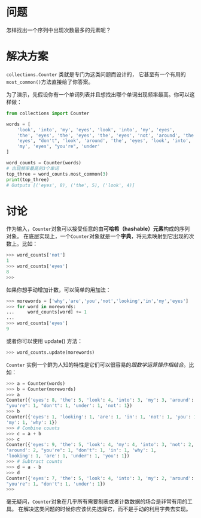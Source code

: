 # 问题
怎样找出一个序列中出现次数最多的元素呢？

# 解决方案
`collections.Counter` 类就是专门为这类问题而设计的， 它甚至有一个有用的` most_common() `方法直接给了你答案。

为了演示，先假设你有一个单词列表并且想找出哪个单词出现频率最高。你可以这样做：
```python
from collections import Counter

words = [
    'look', 'into', 'my', 'eyes', 'look', 'into', 'my', 'eyes',
    'the', 'eyes', 'the', 'eyes', 'the', 'eyes', 'not', 'around', 'the',
    'eyes', "don't", 'look', 'around', 'the', 'eyes', 'look', 'into',
    'my', 'eyes', "you're", 'under'
]

word_counts = Counter(words)
# 出现频率最高的3个单词
top_three = word_counts.most_common(3)
print(top_three)
# Outputs [('eyes', 8), ('the', 5), ('look', 4)]

```

# 讨论
作为输入，` Counter `对象可以接受任意的由**可哈希（hashable）元素**构成的序列对象。 在底层实现上，一个` Counter `对象就是一个**字典**，将元素映射到它出现的次数上。比如：
```python
>>> word_counts['not']
1
>>> word_counts['eyes']
8
>>>
```
如果你想手动增加计数，可以简单的用加法：
```python
>>> morewords = ['why','are','you','not','looking','in','my','eyes']
>>> for word in morewords:
...     word_counts[word] += 1
...
>>> word_counts['eyes']
9
```

或者你可以使用 update() 方法：
```python
>>> word_counts.update(morewords)

```

`Counter` 实例一个鲜为人知的特性是它们可以很容易的*跟数学运算操作相结合*。比如：
```python
>>> a = Counter(words)
>>> b = Counter(morewords)
>>> a
Counter({'eyes': 8, 'the': 5, 'look': 4, 'into': 3, 'my': 3, 'around': 2,
"you're": 1, "don't": 1, 'under': 1, 'not': 1})
>>> b
Counter({'eyes': 1, 'looking': 1, 'are': 1, 'in': 1, 'not': 1, 'you': 1,
'my': 1, 'why': 1})
>>> # Combine counts
>>> c = a + b
>>> c
Counter({'eyes': 9, 'the': 5, 'look': 4, 'my': 4, 'into': 3, 'not': 2,
'around': 2, "you're": 1, "don't": 1, 'in': 1, 'why': 1,
'looking': 1, 'are': 1, 'under': 1, 'you': 1})
>>> # Subtract counts
>>> d = a - b
>>> d
Counter({'eyes': 7, 'the': 5, 'look': 4, 'into': 3, 'my': 2, 'around': 2,
"you're": 1, "don't": 1, 'under': 1})
>>>
```
毫无疑问，` Counter `对象在几乎所有需要制表或者计数数据的场合是非常有用的工具。 
在解决这类问题的时候你应该优先选择它，而不是手动的利用字典去实现。

